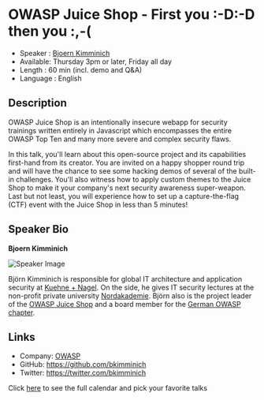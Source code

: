 OWASP Juice Shop - First you :-D:-D then you :,-(
=================================================

* Speaker : [Bjoern Kimminich](https://pixels.camp/bkimminich)
* Available: Thursday 3pm or later, Friday all day
* Length : 60 min (incl. demo and Q&A)
* Language : English

Description
-----------

OWASP Juice Shop is an intentionally insecure webapp for security
trainings written entirely in Javascript which encompasses the entire
OWASP Top Ten and many more severe and complex security flaws.

In this talk, you'll learn about this open-source project and its
capabilities first-hand from its creator. You are invited on a happy
shopper round trip and will have the chance to see some hacking demos of
several of the built-in challenges. You'll also witness how to apply
custom themes to the Juice Shop to make it your company's next security
awareness super-weapon. Last but not least, you will experience how to
set up a capture-the-flag (CTF) event with the Juice Shop in less than 5
minutes!

Speaker Bio
-----------

**Bjoern Kimminich**

![Speaker Image](https://raw.githubusercontent.com/bkimminich/pwning-juice-shop/master/introduction/img/avatar.png)

Björn Kimminich is responsible for global IT architecture and
application security at [Kuehne + Nagel](https://kuehne-nagel.com). On
the side, he gives IT security lectures at the non-profit private
university [Nordakademie](https://www.nordakademie.de/). Björn also is
the project leader of the [OWASP Juice Shop](http://owasp-juice.shop)
and a board member for the
[German OWASP chapter](https://www.owasp.org/index.php/Germany).

Links
-----

* Company: [OWASP](https://www.owasp.org)
* GitHub: https://github.com/bkimminich
* Twitter: https://twitter.com/bkimminich

Click [here][1] to see the full calendar and pick your favorite talks

[1]: https://pixels.camp/schedule/
